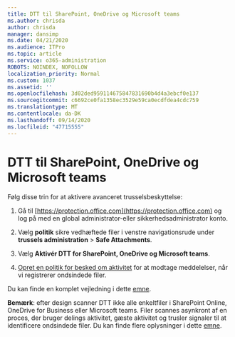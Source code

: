 ```yaml
---
title: DTT til SharePoint, OneDrive og Microsoft teams
ms.author: chrisda
author: chrisda
manager: dansimp
ms.date: 04/21/2020
ms.audience: ITPro
ms.topic: article
ms.service: o365-administration
ROBOTS: NOINDEX, NOFOLLOW
localization_priority: Normal
ms.custom: 1037
ms.assetid: ''
ms.openlocfilehash: 3d02ded959114675847831690b4d4a3ebcf0e137
ms.sourcegitcommit: c6692ce0fa1358ec3529e59ca0ecdfdea4cdc759
ms.translationtype: MT
ms.contentlocale: da-DK
ms.lasthandoff: 09/14/2020
ms.locfileid: "47715555"
---
```

# <a name="atp-for-sharepoint-onedrive-and-microsoft-teams"></a>DTT til SharePoint, OneDrive og Microsoft teams

Følg disse trin for at aktivere avanceret trusselsbeskyttelse:

1. Gå til [https://protection.office.com](https://protection.office.com) og log på med en global administrator-eller sikkerhedsadministrator konto.

2. Vælg **politik** sikre vedhæftede filer i venstre navigationsrude under **trussels administration** \> **Safe Attachments**.

3. Vælg **Aktivér DTT for SharePoint, OneDrive og Microsoft teams**.

4. [Opret en politik for besked om aktivitet](https://docs.microsoft.com/microsoft-365/compliance/create-activity-alerts) for at modtage meddelelser, når vi registrerer ondsindede filer.

Du kan finde en komplet vejledning i dette [emne](https://docs.microsoft.com/microsoft-365/security/office-365-security/turn-on-atp-for-spo-odb-and-teams).

**Bemærk**: efter design scanner DTT ikke alle enkeltfiler i SharePoint Online, OneDrive for Business eller Microsoft teams. Filer scannes asynkront af en proces, der bruger delings aktivitet, gæste aktivitet og trusler signaler til at identificere ondsindede filer. Du kan finde flere oplysninger i dette [emne](https://docs.microsoft.com/microsoft-365/security/office-365-security/atp-for-spo-odb-and-teams).
